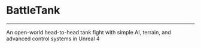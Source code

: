 # BattleTank
****

An open-world head-to-head tank fight with simple AI, terrain, and advanced control systems in Unreal 4
